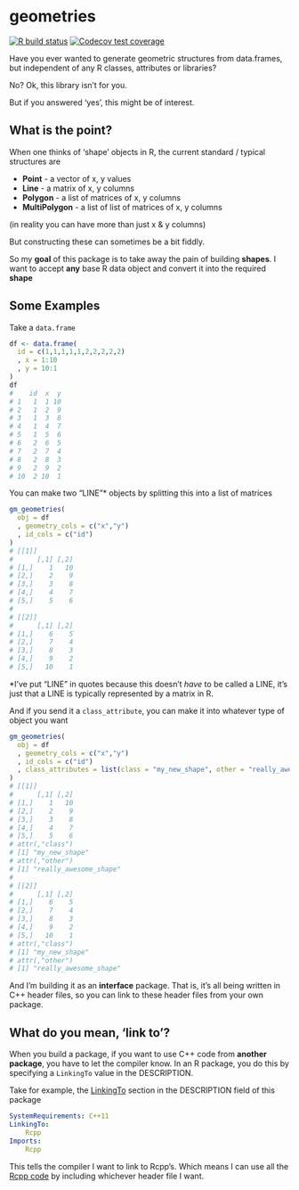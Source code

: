 
<!-- README.md is generated from README.Rmd. Please edit that file -->

# geometries

[![R build
status](https://github.com/dcooley/geometries/workflows/R-CMD-check/badge.svg)](https://github.com/dcooley/geometries/actions)
[![Codecov test
coverage](https://codecov.io/gh/dcooley/geometries/branch/master/graph/badge.svg)](https://codecov.io/gh/dcooley/geometries?branch=master)

Have you ever wanted to generate geometric structures from data.frames,
but independent of any R classes, attributes or libraries?

No? Ok, this library isn’t for you.

But if you answered ‘yes’, this might be of interest.

## What is the point?

When one thinks of ‘shape’ objects in R, the current standard / typical
structures are

  - **Point** - a vector of x, y values
  - **Line** - a matrix of x, y columns
  - **Polygon** - a list of matrices of x, y columns
  - **MultiPolygon** - a list of list of matrices of x, y columns

(in reality you can have more than just x & y columns)

But constructing these can sometimes be a bit fiddly.

So my **goal** of this package is to take away the pain of building
**shapes**. I want to accept **any** base R data object and convert it
into the required **shape**

## Some Examples

Take a `data.frame`

``` r
df <- data.frame(
  id = c(1,1,1,1,1,2,2,2,2,2)
  , x = 1:10
  , y = 10:1
)
df
#    id  x  y
# 1   1  1 10
# 2   1  2  9
# 3   1  3  8
# 4   1  4  7
# 5   1  5  6
# 6   2  6  5
# 7   2  7  4
# 8   2  8  3
# 9   2  9  2
# 10  2 10  1
```

You can make two “LINE”\* objects by splitting this into a list of
matrices

``` r
gm_geometries(
  obj = df
  , geometry_cols = c("x","y")
  , id_cols = c("id")
)
# [[1]]
#      [,1] [,2]
# [1,]    1   10
# [2,]    2    9
# [3,]    3    8
# [4,]    4    7
# [5,]    5    6
# 
# [[2]]
#      [,1] [,2]
# [1,]    6    5
# [2,]    7    4
# [3,]    8    3
# [4,]    9    2
# [5,]   10    1
```

\*I’ve put “LINE” in quotes because this doesn’t *have* to be called a
LINE, it’s just that a LINE is typically represented by a matrix in R.

And if you send it a `class_attribute`, you can make it into whatever
type of object you want

``` r
gm_geometries(
  obj = df
  , geometry_cols = c("x","y")
  , id_cols = c("id")
  , class_attributes = list(class = "my_new_shape", other = "really_awesome_shape")
)
# [[1]]
#      [,1] [,2]
# [1,]    1   10
# [2,]    2    9
# [3,]    3    8
# [4,]    4    7
# [5,]    5    6
# attr(,"class")
# [1] "my_new_shape"
# attr(,"other")
# [1] "really_awesome_shape"
# 
# [[2]]
#      [,1] [,2]
# [1,]    6    5
# [2,]    7    4
# [3,]    8    3
# [4,]    9    2
# [5,]   10    1
# attr(,"class")
# [1] "my_new_shape"
# attr(,"other")
# [1] "really_awesome_shape"
```

And I’m building it as an **interface** package. That is, it’s all being
written in C++ header files, so you can link to these header files from
your own package.

## What do you mean, ‘link to’?

When you build a package, if you want to use C++ code from **another
package**, you have to let the compiler know. In an R package, you do
this by specifying a `LinkingTo` value in the DESCRIPTION.

Take for example, the
[LinkingTo](https://github.com/dcooley/geometries/blob/master/DESCRIPTION#L17)
section in the DESCRIPTION field of this package

``` yaml
SystemRequirements: C++11
LinkingTo: 
    Rcpp
Imports:
    Rcpp
```

This tells the compiler I want to link to Rcpp’s. Which means I can use
all the [Rcpp
code](https://github.com/RcppCore/Rcpp/tree/master/inst/include/Rcpp) by
including whichever header file I want.
